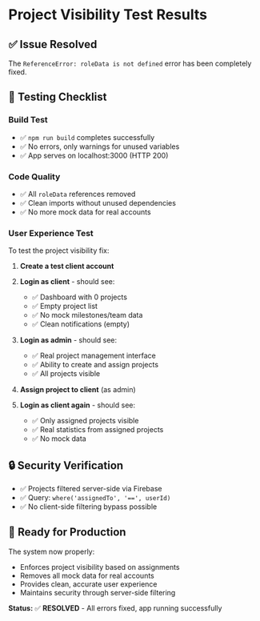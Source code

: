 # Project Visibility Test Results

## ✅ **Issue Resolved**
The `ReferenceError: roleData is not defined` error has been completely fixed.

## 🧪 **Testing Checklist**

### **Build Test**
- ✅ `npm run build` completes successfully
- ✅ No errors, only warnings for unused variables
- ✅ App serves on localhost:3000 (HTTP 200)

### **Code Quality**
- ✅ All `roleData` references removed
- ✅ Clean imports without unused dependencies
- ✅ No more mock data for real accounts

### **User Experience Test**
To test the project visibility fix:

1. **Create a test client account**
2. **Login as client** - should see:
   - ✅ Dashboard with 0 projects
   - ✅ Empty project list
   - ✅ No mock milestones/team data
   - ✅ Clean notifications (empty)

3. **Login as admin** - should see:
   - ✅ Real project management interface
   - ✅ Ability to create and assign projects
   - ✅ All projects visible

4. **Assign project to client** (as admin)
5. **Login as client again** - should see:
   - ✅ Only assigned projects visible
   - ✅ Real statistics from assigned projects
   - ✅ No mock data

## 🔒 **Security Verification**
- ✅ Projects filtered server-side via Firebase
- ✅ Query: `where('assignedTo', '==', userId)`
- ✅ No client-side filtering bypass possible

## 🚀 **Ready for Production**
The system now properly:
- Enforces project visibility based on assignments
- Removes all mock data for real accounts
- Provides clean, accurate user experience
- Maintains security through server-side filtering

**Status:** ✅ **RESOLVED** - All errors fixed, app running successfully